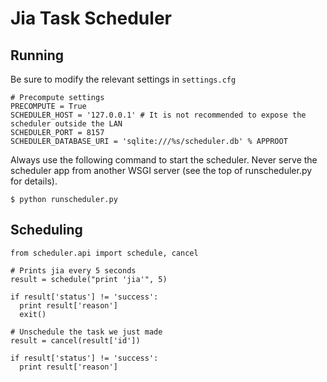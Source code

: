 # Jia Task Scheduler

## Running
Be sure to modify the relevant settings in `settings.cfg`

```
# Precompute settings
PRECOMPUTE = True
SCHEDULER_HOST = '127.0.0.1' # It is not recommended to expose the scheduler outside the LAN
SCHEDULER_PORT = 8157
SCHEDULER_DATABASE_URI = 'sqlite:///%s/scheduler.db' % APPROOT
```

Always use the following command to start the scheduler. Never serve the
scheduler app from another WSGI server (see the top of runscheduler.py
for details).
```
$ python runscheduler.py
```

## Scheduling
```
from scheduler.api import schedule, cancel

# Prints jia every 5 seconds
result = schedule("print 'jia'", 5)

if result['status'] != 'success':
  print result['reason']
  exit()

# Unschedule the task we just made
result = cancel(result['id'])

if result['status'] != 'success':
  print result['reason']
```


